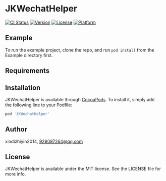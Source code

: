 # JKWechatHelper

[![CI Status](https://img.shields.io/travis/xindizhiyin2014/JKWechatHelper.svg?style=flat)](https://travis-ci.org/xindizhiyin2014/JKWechatHelper)
[![Version](https://img.shields.io/cocoapods/v/JKWechatHelper.svg?style=flat)](https://cocoapods.org/pods/JKWechatHelper)
[![License](https://img.shields.io/cocoapods/l/JKWechatHelper.svg?style=flat)](https://cocoapods.org/pods/JKWechatHelper)
[![Platform](https://img.shields.io/cocoapods/p/JKWechatHelper.svg?style=flat)](https://cocoapods.org/pods/JKWechatHelper)

## Example

To run the example project, clone the repo, and run `pod install` from the Example directory first.

## Requirements

## Installation

JKWechatHelper is available through [CocoaPods](https://cocoapods.org). To install
it, simply add the following line to your Podfile:

```ruby
pod 'JKWechatHelper'
```

## Author

xindizhiyin2014, 929097264@qq.com

## License

JKWechatHelper is available under the MIT license. See the LICENSE file for more info.
